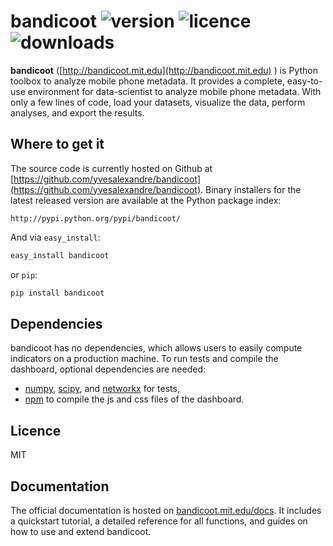 <h1><span>bandicoot</span>
    <img src="https://img.shields.io/pypi/v/bandicoot.svg" alt="version">
    <img src="https://img.shields.io/pypi/l/bandicoot.svg" alt="licence">
    <img src="https://img.shields.io/pypi/dm/bandicoot.svg" alt="downloads">
</h1>

**bandicoot** ([http://bandicoot.mit.edu](http://bandicoot.mit.edu)
) is Python toolbox to analyze mobile phone metadata. It provides a complete, easy-to-use environment for data-scientist to analyze mobile phone metadata. With only a few lines of code, load your datasets, visualize the data, perform analyses, and export the results. 

## Where to get it

The source code is currently hosted on Github at [https://github.com/yvesalexandre/bandicoot](https://github.com/yvesalexandre/bandicoot). Binary installers for the latest released version are available at the Python package index:

    http://pypi.python.org/pypi/bandicoot/

And via `easy_install`:

```sh
easy_install bandicoot
```

or  `pip`:

```sh
pip install bandicoot
```

## Dependencies

bandicoot has no dependencies, which allows users to easily compute indicators on a production machine. To run tests and compile the dashboard, optional dependencies are needed:

- [numpy](http://www.numpy.org/), [scipy](https://www.scipy.org/), and [networkx](https://networkx.github.io/) for tests,
- [npm](http://npmjs.com) to compile the js and css files of the dashboard.

## Licence

MIT

## Documentation

The official documentation is hosted on [bandicoot.mit.edu/docs](bandicoot.mit.edu/docs). It includes a quickstart tutorial, a detailed reference for all functions, and guides on how to use and extend bandicoot.